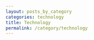 ```yaml
---
layout: posts_by_category
categories: technology
title: Technology
permalink: /category/technology
---
```

